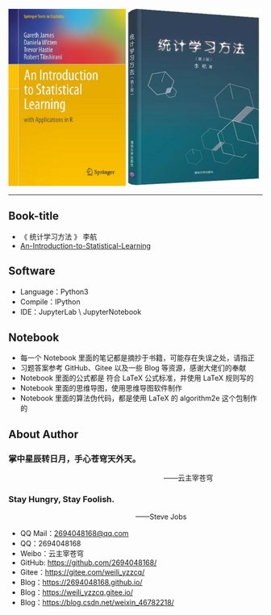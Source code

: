 ![Statistical-Learning](./Logo.jpg)

--------------------------------------------------------------------------------

## Book-title
- 《 统计学习方法 》 李航
- [An-Introduction-to-Statistical-Learning](http://faculty.marshall.usc.edu/gareth-james/ISL/)


## Software
- Language：Python3
- Compile：IPython
- IDE：JupyterLab \ JupyterNotebook

## Notebook
- 每一个 Notebook 里面的笔记都是摘抄于书籍，可能存在失误之处，请指正
- 习题答案参考 GitHub、Gitee 以及一些 Blog 等资源，感谢大佬们的奉献
- Notebook 里面的公式都是 符合 LaTeX 公式标准，并使用 LaTeX 规则写的
- Notebook 里面的思维导图，使用思维导图软件制作
- Notebook 里面的算法伪代码，都是使用 LaTeX 的 algorithm2e 这个包制作的


## About Author

### 掌中星辰转日月，手心苍穹天外天。
&emsp;&emsp;&emsp;&emsp;&emsp;&emsp;&emsp;&emsp;&emsp;&emsp;&emsp;&emsp;&emsp;&emsp;&emsp;&emsp;&emsp;&emsp;&emsp;&emsp;&emsp;&emsp;——云主宰苍穹

### Stay Hungry, Stay Foolish.
&emsp;&emsp;&emsp;&emsp;&emsp;&emsp;&emsp;&emsp;&emsp;&emsp;&emsp;&emsp;&emsp;&emsp;&emsp;&emsp;&emsp;&emsp;——Steve Jobs

- QQ Mail：2694048168@qq.com
- QQ：2694048168
- Weibo：云主宰苍穹
- GitHub: https://github.com/2694048168/
- Gitee：https://gitee.com/weili_yzzcq/
- Blog：https://2694048168.github.io/
- Blog：https://weili_yzzcq.gitee.io/ 
- Blog：https://blog.csdn.net/weixin_46782218/